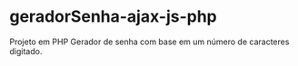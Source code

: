 # geradorSenha-ajax-js-php
Projeto em PHP Gerador de senha com base em um número de caracteres digitado.
